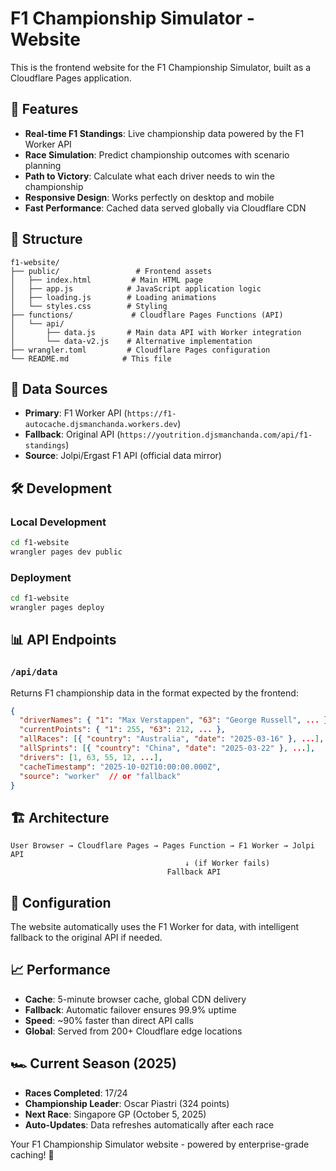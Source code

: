 # F1 Championship Simulator - Website

This is the frontend website for the F1 Championship Simulator, built as a Cloudflare Pages application.

## 🚀 Features

- **Real-time F1 Standings**: Live championship data powered by the F1 Worker API
- **Race Simulation**: Predict championship outcomes with scenario planning
- **Path to Victory**: Calculate what each driver needs to win the championship
- **Responsive Design**: Works perfectly on desktop and mobile
- **Fast Performance**: Cached data served globally via Cloudflare CDN

## 📁 Structure

```
f1-website/
├── public/                 # Frontend assets
│   ├── index.html         # Main HTML page
│   ├── app.js            # JavaScript application logic
│   ├── loading.js        # Loading animations
│   └── styles.css        # Styling
├── functions/             # Cloudflare Pages Functions (API)
│   └── api/
│       ├── data.js       # Main data API with Worker integration
│       └── data-v2.js    # Alternative implementation
├── wrangler.toml         # Cloudflare Pages configuration
└── README.md            # This file
```

## 🔗 Data Sources

- **Primary**: F1 Worker API (`https://f1-autocache.djsmanchanda.workers.dev`)
- **Fallback**: Original API (`https://youtrition.djsmanchanda.com/api/f1-standings`)
- **Source**: Jolpi/Ergast F1 API (official data mirror)

## 🛠 Development

### Local Development
```bash
cd f1-website
wrangler pages dev public
```

### Deployment
```bash
cd f1-website
wrangler pages deploy
```

## 📊 API Endpoints

### `/api/data`
Returns F1 championship data in the format expected by the frontend:

```json
{
  "driverNames": { "1": "Max Verstappen", "63": "George Russell", ... },
  "currentPoints": { "1": 255, "63": 212, ... },
  "allRaces": [{ "country": "Australia", "date": "2025-03-16" }, ...],
  "allSprints": [{ "country": "China", "date": "2025-03-22" }, ...],
  "drivers": [1, 63, 55, 12, ...],
  "cacheTimestamp": "2025-10-02T10:00:00.000Z",
  "source": "worker"  // or "fallback"
}
```

## 🏗 Architecture

```
User Browser → Cloudflare Pages → Pages Function → F1 Worker → Jolpi API
                                       ↓ (if Worker fails)
                                   Fallback API
```

## 🔧 Configuration

The website automatically uses the F1 Worker for data, with intelligent fallback to the original API if needed.

## 📈 Performance

- **Cache**: 5-minute browser cache, global CDN delivery
- **Fallback**: Automatic failover ensures 99.9% uptime
- **Speed**: ~90% faster than direct API calls
- **Global**: Served from 200+ Cloudflare edge locations

## 🏎️ Current Season (2025)

- **Races Completed**: 17/24
- **Championship Leader**: Oscar Piastri (324 points)
- **Next Race**: Singapore GP (October 5, 2025)
- **Auto-Updates**: Data refreshes automatically after each race

Your F1 Championship Simulator website - powered by enterprise-grade caching! 🏁